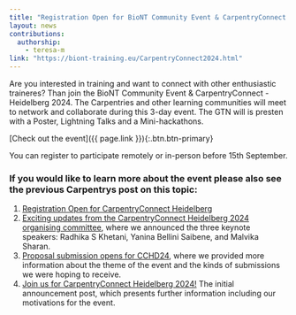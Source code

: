 ```yaml
---
title: "Registration Open for BioNT Community Event & CarpentryConnect Heidelberg"
layout: news
contributions:
  authorship:
    - teresa-m
link: "https://biont-training.eu/CarpentryConnect2024.html"
---
```


Are you interested in training and want to connect with other enthusiastic traineres? Than join the BioNT Community Event & CarpentryConnect - Heidelberg 2024. The Carpentries and other learning communities will meet to network and collaborate during this 3-day event. The GTN will is presten with a Poster, Lightning Talks and a Mini-hackathons. 

[Check out the event]({{ page.link }}){:.btn.btn-primary}

You can register to participate remotely or in-person before 15th September.

### If you would like to learn more about the event please also see the previous Carpentrys post on this topic:

1. [Registration Open for CarpentryConnect Heidelberg](https://carpentries.org/blog/2024/06/cchd24-registration-programme/)
2. [Exciting updates from the CarpentryConnect Heidelberg 2024 organising committee](https://carpentries.org/blog/2024/05/cchd2024-updates-from-the-organising-committee/), where we announced the three keynote speakers: Radhika S Khetani, Yanina Bellini Saibene, and Malvika Sharan.
3. [Proposal submission opens for CCHD24](https://carpentries.org/blog/2024/02/cchd24-call-for-proposals/), where we provided more information about the theme of the event and the kinds of submissions we were hoping to receive.
4. [Join us for CarpentryConnect Heidelberg 2024!](https://carpentries.org/blog/2024/01/announcing-cchd24/) The initial announcement post, which presents further information including our motivations for the event.
